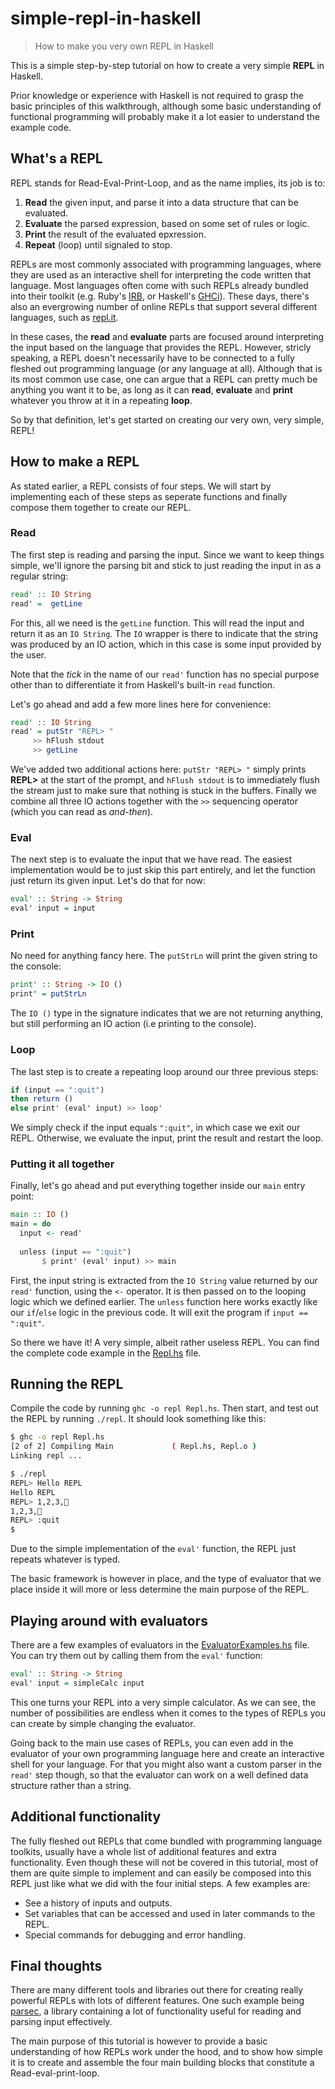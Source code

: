 # simple-repl-in-haskell
> How to make you very own REPL in Haskell

This is a simple step-by-step tutorial on how to create a very simple **REPL** in Haskell. 

Prior knowledge or experience with Haskell is not required to grasp the basic principles of this walkthrough, 
although some basic understanding of functional programming will probably make it a lot easier to understand 
the example code.

## What's a REPL
REPL stands for Read-Eval-Print-Loop, and as the name implies, its job is to:
  1. **Read** the given input, and parse it into a data structure that can be evaluated.
  2. **Evaluate** the parsed expression, based on some set of rules or logic.
  3. **Print** the result of the evaluated epxression.
  4. **Repeat** (loop) until signaled to stop.

REPLs are most commonly associated with programming languages, where they are used as an interactive 
shell for interpreting the code written that language. Most languages often come with such REPLs already bundled 
into their toolkit (e.g. Ruby's [IRB](https://en.wikipedia.org/wiki/Interactive_Ruby_Shell), or Haskell's [GHCi](https://wiki.haskell.org/GHC/GHCi)). 
These days, there's also an evergrowing number of online REPLs that support several different languages, 
such as [repl.it](https://repl.it/site/about). 

In these cases, the **read** and **evaluate** parts are focused around interpreting the input 
based on the language that provides the REPL. However, stricly speaking, a REPL doesn't necessarily have 
to be connected to a fully fleshed out programming language (or any language at all). Although that is its
most common use case, one can argue that a REPL can pretty much be anything you want it to be, as long as 
it can **read**, **evaluate** and **print** whatever you throw at it in a repeating **loop**. 

So by that definition, let's get started on creating our very own, very simple, REPL!


## How to make a REPL
As stated earlier, a REPL consists of four steps. We will start by implementing each of these steps as seperate functions and finally compose them together to create our REPL.

### Read
The first step is reading and parsing the input. Since we want to keep things simple, we'll ignore the parsing bit and stick to just reading the input in as a regular string:
```Haskell
read' :: IO String
read' =  getLine
```
For this, all we need is the `getLine` function. This will read the input and return it as an `IO String`. The `IO` wrapper is there to indicate that the string was produced by an IO action, which in this case is some input provided by the user. 

Note that the *tick* in the name of our `read'` function has no special purpose other than to differentiate it from Haskell's built-in `read` function.

Let's go ahead and add a few more lines here for convenience:
```Haskell
read' :: IO String
read' = putStr "REPL> "
     >> hFlush stdout
     >> getLine
```
We've added two additional actions here: `putStr "REPL> "` simply prints **REPL>** at the start of the prompt, and `hFlush stdout` is to immediately flush the stream just to make sure that nothing is stuck in the buffers. Finally we combine all three IO actions together with the `>>` sequencing operator (which you can read as *and-then*).

### Eval
The next step is to evaluate the input that we have read. The easiest implementation would be to just skip this part entirely, and let the function just return its given input. Let's do that for now:
```Haskell
eval' :: String -> String
eval' input = input
```

### Print
No need for anything fancy here. The `putStrLn` will print the given string to the console:
```Haskell
print' :: String -> IO ()
print' = putStrLn
```
The `IO ()` type in the signature indicates that we are not returning anything, but still performing an IO action (i.e printing to the console).

### Loop
The last step is to create a repeating loop around our three previous steps:
```Haskell
if (input == ":quit")
then return ()
else print' (eval' input) >> loop'
```
We simply check if the input equals `":quit"`, in which case we exit our REPL. Otherwise, we evaluate the input, 
print the result and restart the loop. 

### Putting it all together

Finally, let's go ahead and put everything together inside our `main` entry point:
```Haskell
main :: IO ()
main = do
  input <- read'
  
  unless (input == ":quit")
       $ print' (eval' input) >> main
```
First, the input string is extracted from the `IO String` value returned by our `read'` function, using the `<-` operator. It is then passed on to the looping logic which we defined earlier. The `unless` function here works exactly like our `if`/`else` logic in the previous code. It will exit the program if `input == ":quit"`.

So there we have it! A very simple, albeit rather useless REPL. You can find the complete code example in the [Repl.hs](Repl.hs) file.


## Running the REPL
Compile the code by running `ghc -o repl Repl.hs`. Then start, and test out the REPL by running `./repl`. It should look something like this:
```bash
$ ghc -o repl Repl.hs
[2 of 2] Compiling Main             ( Repl.hs, Repl.o )
Linking repl ...

$ ./repl
REPL> Hello REPL
Hello REPL
REPL> 1,2,3,🍌
1,2,3,🍌
REPL> :quit
$
```
Due to the simple implementation of the `eval'` function, the REPL just repeats whatever is typed. 

The basic framework is however in place, and the type of evaluator that we place inside it will more or less determine the main purpose of the REPL.

## Playing around with evaluators
There are a few examples of evaluators in the [EvaluatorExamples.hs](EvaluatorExamples.hs) file. You can try them out by calling them from the `eval'` function:
```Haskell
eval' :: String -> String
eval' input = simpleCalc input
```
This one turns your REPL into a very simple calculator. As we can see, the number of possibilities are endless when it comes to the types of REPLs you can create by simple changing the evaluator.

Going back to the main use cases of REPLs, you can even add in the evaluator of your own programming language here and create an interactive shell for your language. For that you might also want a custom parser in the `read'` step though, so that the evaluator can work on a well defined data structure rather than a string.

## Additional functionality
The fully fleshed out REPLs that come bundled with programming language toolkits, usually have a whole list of additional features and extra functionality. Even though these will not be covered in this tutorial, most of them are quite simple to implement and can easily be composed into this REPL just like what we did with the four initial steps. A few examples are:
  - See a history of inputs and outputs.
  - Set variables that can be accessed and used in later commands to the REPL.
  - Special commands for debugging and error handling.

## Final thoughts
There are many different tools and libraries out there for creating really powerful REPLs with lots of different features. One such example being [parsec](https://hackage.haskell.org/package/parsec), a library containing a lot of functionality useful for reading and parsing input effectively. 

The main purpose of this tutorial is however to provide a basic understanding of how REPLs work under the hood, and to show how simple it is to create and assemble the four main building blocks that constitute a Read-eval-print-loop.
